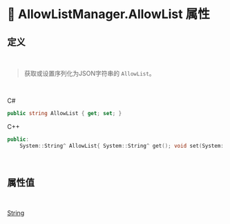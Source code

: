 # 🔧 AllowListManager.AllowList 属性

## 定义

<br>

> 获取或设置序列化为JSON字符串的 `AllowList`。

<br>

C#
```cs
public string AllowList { get; set; }
```
C++
```cpp
public:
    System::String^ AllowList{ System::String^ get(); void set(System::String^ value); }
```

<br>

## 属性值

<br>

[String](https://docs.microsoft.com/zh-cn/DotNET/api/system.string?view=net-6.0)